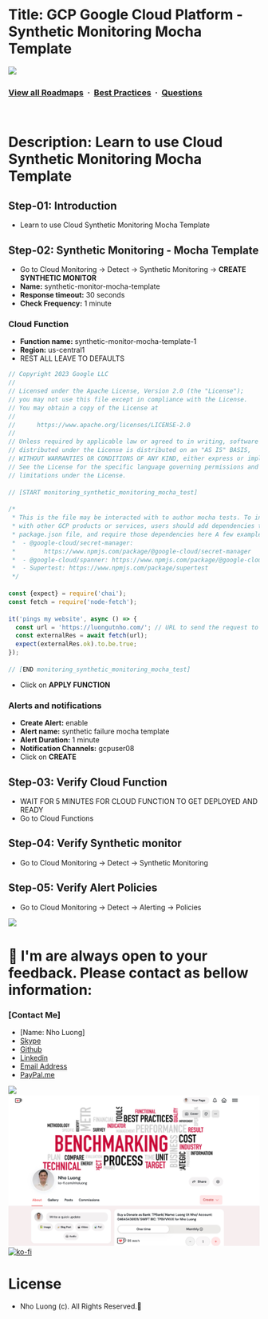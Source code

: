# Title: GCP Google Cloud Platform - Synthetic Monitoring Mocha Template

![](https://i.imgur.com/waxVImv.png)
### [View all Roadmaps](https://github.com/nholuongut/all-roadmaps) &nbsp;&middot;&nbsp; [Best Practices](https://github.com/nholuongut/all-roadmaps/blob/main/public/best-practices/) &nbsp;&middot;&nbsp; [Questions](https://www.linkedin.com/in/nholuong/)
<br/>

# Description: Learn to use Cloud Synthetic Monitoring Mocha Template
## Step-01: Introduction
- Learn to use Cloud Synthetic Monitoring Mocha Template

## Step-02: Synthetic Monitoring - Mocha Template
- Go to Cloud Monitoring -> Detect -> Synthetic Monitoring -> **CREATE SYNTHETIC MONITOR**
- **Name:** synthetic-monitor-mocha-template
- **Response timeout:** 30 seconds
- **Check Frequency:** 1 minute
### Cloud Function
- **Function name:** synthetic-monitor-mocha-template-1
- **Region:** us-central1
- REST ALL LEAVE TO DEFAULTS
```js
// Copyright 2023 Google LLC
//
// Licensed under the Apache License, Version 2.0 (the "License");
// you may not use this file except in compliance with the License.
// You may obtain a copy of the License at
//
//      https://www.apache.org/licenses/LICENSE-2.0
//
// Unless required by applicable law or agreed to in writing, software
// distributed under the License is distributed on an "AS IS" BASIS,
// WITHOUT WARRANTIES OR CONDITIONS OF ANY KIND, either express or implied.
// See the License for the specific language governing permissions and
// limitations under the License.

// [START monitoring_synthetic_monitoring_mocha_test]

/*
 * This is the file may be interacted with to author mocha tests. To interact
 * with other GCP products or services, users should add dependencies to the
 * package.json file, and require those dependencies here A few examples:
 *  - @google-cloud/secret-manager:
 *        https://www.npmjs.com/package/@google-cloud/secret-manager
 *  - @google-cloud/spanner: https://www.npmjs.com/package/@google-cloud/spanner
 *  - Supertest: https://www.npmjs.com/package/supertest
 */

const {expect} = require('chai');
const fetch = require('node-fetch');

it('pings my website', async () => {
  const url = 'https://luongutnho.com/'; // URL to send the request to
  const externalRes = await fetch(url);
  expect(externalRes.ok).to.be.true;
});

// [END monitoring_synthetic_monitoring_mocha_test]

```
- Click on **APPLY FUNCTION**
### Alerts and notifications
- **Create Alert:** enable
- **Alert name:** synthetic failure mocha template
- **Alert Duration:** 1 minute
- **Notification Channels:** gcpuser08
- Click on **CREATE**


## Step-03: Verify Cloud Function
- WAIT FOR 5 MINUTES FOR CLOUD FUNCTION TO GET DEPLOYED AND READY
- Go to Cloud Functions

## Step-04: Verify Synthetic monitor 
- Go to Cloud Monitoring -> Detect -> Synthetic Monitoring

## Step-05: Verify Alert Policies
- Go to Cloud Monitoring -> Detect -> Alerting -> Policies

![](https://i.i/Users/nholu/Documents/Donate.png/Users/nholu/Documents/Donate.pngmgur.com/waxVImv.png)
# 🚀 I'm are always open to your feedback.  Please contact as bellow information:
### [Contact Me]
* [Name: Nho Luong]
* [Skype](luongutnho_skype)
* [Github](https://github.com/nholuongut/)
* [Linkedin](https://www.linkedin.com/in/nholuong/)
* [Email Address](luongutnho@hotmail.com)
* [PayPal.me](https://www.paypal.com/paypalme/nholuongut)

![](https://i.imgur.com/waxVImv.png)
![](Donate.png)
[![ko-fi](https://ko-fi.com/img/githubbutton_sm.svg)](https://ko-fi.com/nholuong)

# License
* Nho Luong (c). All Rights Reserved.🌟